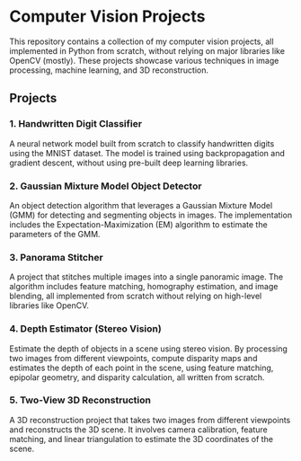 # Computer Vision Projects

This repository contains a collection of my computer vision projects, all implemented in Python from scratch, without relying on major libraries like OpenCV (mostly). These projects showcase various techniques in image processing, machine learning, and 3D reconstruction.

## Projects

### 1. Handwritten Digit Classifier
A neural network model built from scratch to classify handwritten digits using the MNIST dataset. The model is trained using backpropagation and gradient descent, without using pre-built deep learning libraries.

### 2. Gaussian Mixture Model Object Detector
An object detection algorithm that leverages a Gaussian Mixture Model (GMM) for detecting and segmenting objects in images. The implementation includes the Expectation-Maximization (EM) algorithm to estimate the parameters of the GMM.

### 3. Panorama Stitcher
A project that stitches multiple images into a single panoramic image. The algorithm includes feature matching, homography estimation, and image blending, all implemented from scratch without relying on high-level libraries like OpenCV.

### 4. Depth Estimator (Stereo Vision)
Estimate the depth of objects in a scene using stereo vision. By processing two images from different viewpoints, compute disparity maps and estimates the depth of each point in the scene, using feature matching, epipolar geometry, and disparity calculation, all written from scratch.

### 5. Two-View 3D Reconstruction
A 3D reconstruction project that takes two images from different viewpoints and reconstructs the 3D scene. It involves camera calibration, feature matching, and linear triangulation to estimate the 3D coordinates of the scene.


